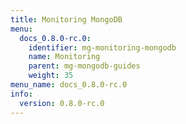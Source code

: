 ```yaml
---
title: Monitoring MongoDB
menu:
  docs_0.8.0-rc.0:
    identifier: mg-monitoring-mongodb
    name: Monitoring
    parent: mg-mongodb-guides
    weight: 35
menu_name: docs_0.8.0-rc.0
info:
  version: 0.8.0-rc.0
---
```



